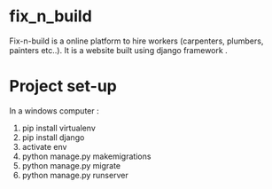 # fix_n_build
Fix-n-build is a online platform to hire workers (carpenters, plumbers, painters etc..). It is a website built using django framework . 

# Project set-up
In a windows computer :
1) pip install virtualenv
2) pip install django
3) activate env
4) python manage.py makemigrations
5) python manage.py migrate
6) python manage.py runserver
